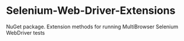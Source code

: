 Selenium-Web-Driver-Extensions
==============================

NuGet package.  Extension methods for running MultiBrowser Selenium WebDriver tests

